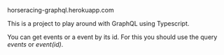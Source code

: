 horseracing-graphql.herokuapp.com

This is a project to play around with GraphQL using Typescript. 

You can get events or a event by its id. For this you should use the query *events* or *event(id)*.

